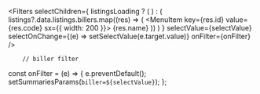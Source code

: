 <Filters
          selectChildren={
            listingsLoading ? (
              <CircularProgress size={16} />
            ) : (
              listings?.data.listings.billers.map((res) => (
                <MenuItem key={res.id} value={res.code} sx={{ width: 200 }}>
                  {res.name}
                </MenuItem>
              ))
            )
          }
          selectValue={selectValue}
          selectOnChange={(e) => setSelectValue(e.target.value)}
          onFilter={onFilter}
        />

        // biller filter
  const onFilter = (e) => {
    e.preventDefault();
    setSummariesParams(`biller=${selectValue}`);
  };